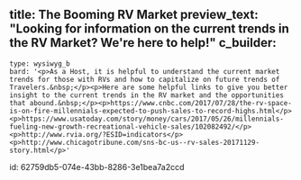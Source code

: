 title: The Booming RV Market
preview_text: "Looking for information on the current trends in the RV Market? We're here to help!"
c_builder:
  - 
    type: wysiwyg_b
    bard: '<p>As a Host, it is helpful to understand the current market trends for those with RVs and how to capitalize on future trends of Travelers.&nbsp;</p><p>Here are some helpful links to give you better insight to the current trends in the RV market and the opportunities that abound.&nbsp;</p><p>https://www.cnbc.com/2017/07/28/the-rv-space-is-on-fire-millennials-expected-to-push-sales-to-record-highs.html</p><p>https://www.usatoday.com/story/money/cars/2017/05/26/millennials-fueling-new-growth-recreational-vehicle-sales/102082492/</p><p>http://www.rvia.org/?ESID=indicators</p><p>http://www.chicagotribune.com/sns-bc-us--rv-sales-20171129-story.html</p>'
id: 62759db5-074e-43bb-8286-3e1bea7a2ccd
